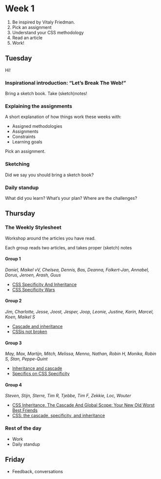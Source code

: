 # Week 1

1. Be inspired by Vitaly Friedman.
2. Pick an assignment
3. Understand your CSS methodology
4. Read an article
5. Work!

## Tuesday

Hi!

### Inspirational introduction: “Let’s Break The Web!”

Bring a sketch book. Take (sketch)notes!

### Explaining the assignments

A short explanation of how things work these weeks with:

- Assigned methodologies
- Assignments
- Constraints
- Learning goals

Pick an assignment.

### Sketching

Did we say you should bring a sketch book?

### Daily standup

What did you learn? What’s your plan? Where are the challenges?

## Thursday

### The Weekly Stylesheet

Workshop around the articles you have read.

Each group reads two articles, and takes proper (sketch) notes

#### Group 1

_Daniel, Maikel vV, Chelsea, Dennis, Bas, Deanna, Folkert-Jan, Annabel, Dorus, Jeroen, Arash, Guus_

- [CSS Specificity And Inheritance](https://www.smashingmagazine.com/2010/04/css-specificity-and-inheritance/)
- [CSS Specificity Wars](https://stuffandnonsense.co.uk/archives/css_specificity_wars.html)

#### Group 2

_Jim, Charlotte, Jesse, Joost, Jesper, Joop, Leonie, Justine, Karin, Marcel, Koen, Maikel S_

- [Cascade and inheritance](https://developer.mozilla.org/en-US/docs/Learn/CSS/Introduction_to_CSS/Cascade_and_inheritance)
- [CSSis not broken](https://keithjgrant.com/posts/2017/03/css-is-not-broken/)

#### Group 3

_May, Max, Martijn, Mitch, Melissa, Menno, Nathan, Robin H, Monika, Robin S, Stan, Peppe-Quint_

- [Inheritance and cascade](https://webplatform.github.io/docs/tutorials/inheritance_and_cascade/)
- [Specifics on CSS Specificity](https://css-tricks.com/specifics-on-css-specificity/)


 #### Group 4

_Steven, Stijn, Sterre, Tim R, Tjebbe, Tim F, Zekkie, Loc, Wouter_

- [CSS Inheritance, The Cascade And Global Scope: Your New Old Worst Best Friends](https://www.smashingmagazine.com/2016/11/css-inheritance-cascade-global-scope-new-old-worst-best-friends/)
- [CSS: the cascade, specificity, and inheritance](http://nicolasgallagher.com/css-cascade-specificity-inheritance/)


### Rest of the day

- Work
- Daily standup

## Friday

- Feedback, conversations